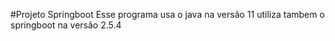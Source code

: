 #Projeto Springboot
Esse programa usa o java na versão 11
utiliza tambem o springboot na versão 2.5.4
